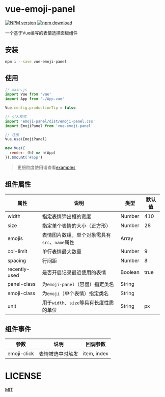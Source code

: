 # vue-emoji-panel

[![NPM version][npm-image]][npm-url]
[![npm download][download-image]][download-url]

[npm-image]: https://img.shields.io/npm/v/vue-emoji-panel.svg?style=flat-square
[npm-url]: https://npmjs.org/package/vue-emoji-panel
[download-image]: https://img.shields.io/npm/dm/vue-emoji-panel.svg?style=flat-square
[download-url]: https://npmjs.org/package/vue-emoji-panel

一个基于Vue编写的表情选择面板组件

## 安装

``` bash
npm i --save vue-emoji-panel
```

## 使用

``` javascript
// main.js
import Vue from 'vue'
import App from './App.vue'

Vue.config.productionTip = false

// 引入样式
import 'emoji-panel/dist/emoji-panel.css'
import EmojiPanel from 'vue-emoji-panel'

// 注册
Vue.use(EmojiPanel)

new Vue({
  render: (h) => h(App)
}).$mount('#app')
```

> 更细粒度使用请查看[examples](examples)

## 组件属性

| 属性           | 说明                                                      | 类型                      | 默认值         |
| -------------- | --------------------------------------------------------- | ------------------------- | -------------- |
| width          | 指定表情弹出框的宽度                       | Number           | 410            |
| size           | 指定单个表情的大小（正方形）                 | Number            | 28             |
| emojis         | 表情图片数组，单个对象需具有`src`、`name`属性             | Array           |                |
| col-limit | 单行表情最大数量 | Number | 9 |
| spacing | 行间距 | Number | 8 |
| recently-used  | 是否开启记录最近使用的表情                                | Boolean                   | true           |
| panel-class | 为`emoji-panel`（容器）指定类名 | String |  |
| emoji-class    | 为`emoji`（单个表情）指定类名                          | String                    |                |
| unit | 用于`width`、`size`等具有长度性质的单位 | String | px |

## 组件事件

| 参数        | 说明             | 回调参数    |
| ----------- | ---------------- | ----------- |
| emoji-click | 表情被选中时触发 | item, index |

# LICENSE

[MIT](LICENSE)

